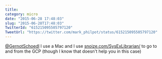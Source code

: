 ```yaml
---
title: 
category: micro
date: "2015-06-28 17:48:03"
slug: "2015-06-28T17:48:03"
TwitterId: "615215095505797120"
TweetUrl: "https://twitter.com/mark_philpot/status/615215095505797120"
---
```


[@GernotSchoedl](https://twitter.com/GernotSchoedl) I use a Mac and I use
[snoize.com/SysExLibrarian/](http://www.snoize.com/SysExLibrarian/) to go to and
from the GCP (though I know that doesn't help you in this case)
